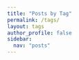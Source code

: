 ```yaml
---
title: "Posts by Tag"
permalink: /tags/
layout: tags
author_profile: false
sidebar:
  nav: "posts"
---
```

